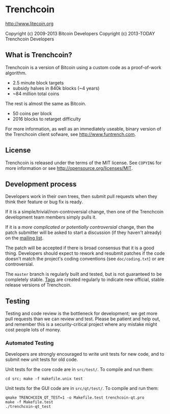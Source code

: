 Trenchcoin
================================

http://www.litecoin.org

Copyright (c) 2009-2013 Bitcoin Developers
Copyright (c) 2013-TODAY Trenchcoin Developers

What is Trenchcoin?
----------------

Trenchcoin is a version of Bitcoin using a custom code as a proof-of-work algorithm.
 - 2.5 minute block targets
 - subsidy halves in 840k blocks (~4 years)
 - ~84 million total coins

The rest is almost the same as Bitcoin.
 - 50 coins per block
 - 2016 blocks to retarget difficulty

For more information, as well as an immediately useable, binary version of
the Trenchcoin client sofware, see http://www.funtrench.com.

License
-------

Trenchcoin is released under the terms of the MIT license. See `COPYING` for more
information or see http://opensource.org/licenses/MIT.

Development process
-------------------

Developers work in their own trees, then submit pull requests when they think
their feature or bug fix is ready.

If it is a simple/trivial/non-controversial change, then one of the Trenchcoin
development team members simply pulls it.

If it is a *more complicated or potentially controversial* change, then the patch
submitter will be asked to start a discussion (if they haven't already) on the
[mailing list](http://sourceforge.net/mailarchive/forum.php?forum_name=trenchcoin-development).

The patch will be accepted if there is broad consensus that it is a good thing.
Developers should expect to rework and resubmit patches if the code doesn't
match the project's coding conventions (see `doc/coding.txt`) or are
controversial.

The `master` branch is regularly built and tested, but is not guaranteed to be
completely stable. [Tags](https://github.com/safaricoin/trenchcoin/tags) are created
regularly to indicate new official, stable release versions of Trenchcoin.

Testing
-------

Testing and code review is the bottleneck for development; we get more pull
requests than we can review and test. Please be patient and help out, and
remember this is a security-critical project where any mistake might cost people
lots of money.

### Automated Testing

Developers are strongly encouraged to write unit tests for new code, and to
submit new unit tests for old code.

Unit tests for the core code are in `src/test/`. To compile and run them:

    cd src; make -f makefile.unix test

Unit tests for the GUI code are in `src/qt/test/`. To compile and run them:

    qmake TRENCHCOIN_QT_TEST=1 -o Makefile.test trenchcoin-qt.pro
    make -f Makefile.test
    ./trenchcoin-qt_test

